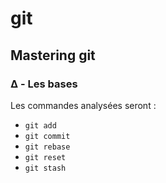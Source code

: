 # git

## Mastering git

### Δ - Les bases

Les commandes analysées seront : 

- `git add`
- `git commit`
- `git rebase`
- `git reset`
- `git stash`

